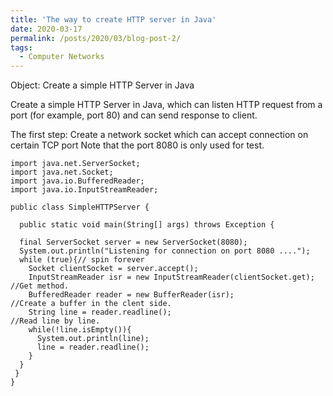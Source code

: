 ```yaml
---
title: 'The way to create HTTP server in Java'
date: 2020-03-17
permalink: /posts/2020/03/blog-post-2/
tags:
  - Computer Networks
---
```


Object: Create a simple HTTP Server in Java

Create a simple HTTP Server in Java, which can listen HTTP request from a port (for example, port 80) and can send response to client.

The first step: 
Create a network socket which can accept connection on certain TCP port
Note that the port 8080 is only used for test.
```
import java.net.ServerSocket;
import java.net.Socket;
import java.io.BufferedReader;
import java.io.InputStreamReader;

public class SimpleHTTPServer { 

  public static void main(String[] args) throws Exception { 
  
  final ServerSocket server = new ServerSocket(8080); 
  System.out.println("Listening for connection on port 8080 ...."); 
  while (true){// spin forever
    Socket clientSocket = server.accept();
    InputStreamReader isr = new InputStreamReader(clientSocket.get);      //Get method.
    BufferedReader reader = new BufferReader(isr);                        //Create a buffer in the clent side.
    String line = reader.readline();                                      //Read line by line.
    while(!line.isEmpty()){
      System.out.println(line);
      line = reader.readline();
    }
  }
 } 
}
```


